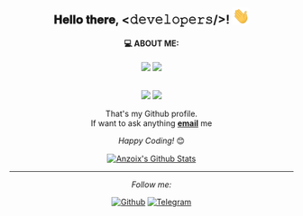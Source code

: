 <div align="center">
<h2> 𝐇𝐞𝐥𝐥𝐨 𝐭𝐡𝐞𝐫𝐞, <𝚍𝚎𝚟𝚎𝚕𝚘𝚙𝚎𝚛𝚜/>! <img src="https://github.com/ABSphreak/ABSphreak/blob/master/gifs/Hi.gif" width="30px"></h2>
</div>
<div align="center" width="50">

#### :computer: **ABOUT ME**: 
<p>


<code><img width="10%" src="https://www.vectorlogo.zone/logos/javascript/javascript-ar21.svg"></code>
<code><img width="10%" src="https://www.vectorlogo.zone/logos/w3_html5/w3_html5-ar21.svg"></code>

<br />
<code><img width="10%" src="https://brandeps.com/logo-download/C/CSS-3-logo-vector-01.svg"></code>
<code><img width="10%" src="https://www.vectorlogo.zone/logos/python/python-ar21.svg"></code>

</p>



<div align="center">

That's my Github profile. <br>
If want to ask anything
<a href="mailto:anzoix@hotmail.com"><b>email</b></a> me

<i>Happy Coding!</i> 😊

</div>

<div align="center">

<a href="https://anzoix.me/">
  <img align="center" src="https://github-readme-stats.vercel.app/api?username=Anzoix&&show_icons=true&title_color=ffc857&icon_color=8ac926&text_color=daf7dc&bg_color=151515" alt="Anzoix's Github Stats" />
</a>

---

<i>Follow me:</i><br>

[![Github](https://img.shields.io/badge/GitHub-100000?style=for-the-badge&logo=github&logoColor=white)](https://github.com/Anzoix)
[![Telegram](https://img.shields.io/badge/Telegram-2CA5E0?style=for-the-badge&logo=telegram&logoColor=white)](https://t.me/Anzoix)

</div>
